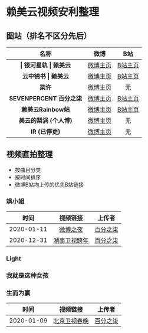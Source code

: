 # 赖美云视频安利整理

## 图站（排名不区分先后）
| 名称       |  微博 |  B站  |
| :----:   | :----:  | :----:  |
| **\| 银河星轨 \| 赖美云**  | [微博主页](https://weibo.com/u/6603926330) | [B站主页](https://space.bilibili.com/396322446)  |
| **云中锦书 \| 赖美云**  | [微博主页]() | [B站主页](https://space.bilibili.com/396873015?)  |
| **柒许**  | [微博主页]() | 无  |
| **SEVENPERCENT 百分之柒**  | [微博主页]() | [B站主页](https://space.bilibili.com/516737948)  |
| **赖美云Rainbow站**  | [微博主页]() | [B站主页]()  |
| **美云的梨涡 (个人博)**  | [微博主页]() | 无  |
| **IR (已停更)**  | [微博主页]() | 无  |



## 视频直拍整理

 - 按曲目分类
 - 按时间排序
 - 微博B站均上传的优先B站链接

### 飒小姐
| 时间       |  视频链接 |  上传者  |
| :----:   | :----:  | :----:  |
| 2020-01-11    | [微博之夜](https://www.bilibili.com/video/av93748455) |   [百分之柒](https://space.bilibili.com/516737948)     |
| 2020-12-31    | [湖南卫视跨年](https://www.bilibili.com/video/av93744542) |   [百分之柒](https://space.bilibili.com/516737948)     |

### Light
### 我就是这种女孩
### 生而为赢
| 时间       |  视频链接 |  上传者  |
| :----:   | :----:  | :----:  |
| 2020-01-09    | [北京卫视春晚](https://www.bilibili.com/video/av93749911) |   [百分之柒](https://space.bilibili.com/516737948)     |

